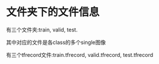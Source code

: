 # 文件夹下的文件信息

有三个文件夹:train, valid, test.

其中对应的文件是各class的多个single图像

有三个tfrecord文件:train.tfrecord, valid.tfrecord, test.tfrecord

